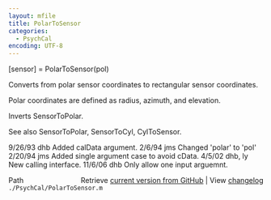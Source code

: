 ```yaml
---
layout: mfile
title: PolarToSensor
categories:
  - PsychCal
encoding: UTF-8
---
```


\[sensor\] = PolarToSensor\(pol\)

Converts from polar sensor coordinates to
rectangular sensor coordinates.

Polar coordinates are defined as radius, azimuth, and elevation.

Inverts SensorToPolar.

See also SensorToPolar, SensorToCyl, CylToSensor.

9/26/93    dhb   Added calData argument.
2/6/94     jms   Changed 'polar' to 'pol'
2/20/94    jms   Added single argument case to avoid cData.
4/5/02     dhb, ly  New calling interface.
11/6/06    dhb   Only allow one input arguemnt.


<div class="code_header" style="text-align:right;">
  <span style="float:left;">Path&nbsp;&nbsp;</span> <span class="counter">Retrieve <a href=
  "https://raw.github.com/Psychtoolbox-3/Psychtoolbox-3/beta/./PsychCal/PolarToSensor.m">current version from GitHub</a> | View <a href=
  "https://github.com/Psychtoolbox-3/Psychtoolbox-3/commits/beta/./PsychCal/PolarToSensor.m">changelog</a></span>
</div>
<div class="code">
  <code>./PsychCal/PolarToSensor.m</code>
</div>
